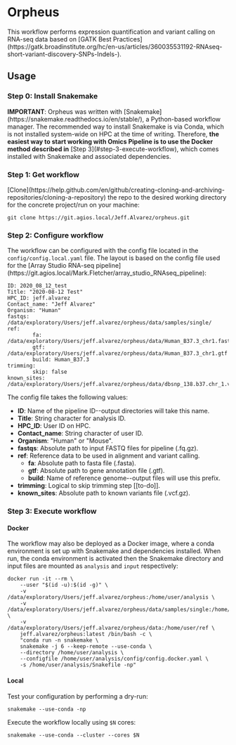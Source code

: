 <h1>Orpheus</h1>
This workflow performs expression quantification and variant calling on
RNA-seq data based on 
[GATK Best Practices](https://gatk.broadinstitute.org/hc/en-us/articles/360035531192-RNAseq-short-variant-discovery-SNPs-Indels-).
<h2>Usage</h2>
<h3>Step 0: Install Snakemake</h3>
<b>IMPORTANT</b>: Orpheus was written with [Snakemake](https://snakemake.readthedocs.io/en/stable/),
a Python-based workflow manager. The recommended way to install Snakemake is via
Conda, which is not installed system-wide on HPC at the time of writing. Therefore,
<b>the easiest way to start working with Omics Pipeline is to use the Docker method
described in</b> [Step 3](#step-3-execute-workflow), 
which comes installed with Snakemake and associated dependencies.

<h3>Step 1: Get workflow</h3>
[Clone](https://help.github.com/en/github/creating-cloning-and-archiving-repositories/cloning-a-repository)
the repo to the desired working directory for the concrete project/run on
your machine:

```
git clone https://git.agios.local/Jeff.Alvarez/orpheus.git
```
<h3>Step 2: Configure workflow</h3>
The workflow can be configured with the config file located in the 
<code>config/config.local.yaml</code> file. The layout is based on the config
file used for the [Array Studio RNA-seq pipeline](https://git.agios.local/Mark.Fletcher/array_studio_RNAseq_pipeline):

```
ID: 2020_08_12_test
Title: "2020-08-12 Test"
HPC_ID: jeff.alvarez
Contact_name: "Jeff Alvarez"
Organism: "Human"
fastqs: /data/exploratory/Users/jeff.alvarez/orpheus/data/samples/single/
ref:
        fa: /data/exploratory/Users/jeff.alvarez/orpheus/data/Human_B37.3_chr1.fasta
        gtf: /data/exploratory/Users/jeff.alvarez/orpheus/data/Human_B37.3_chr1.gtf
        build: Human_B37.3
trimming:
        skip: false
known_sites: /data/exploratory/Users/jeff.alvarez/orpheus/data/dbsnp_138.b37.chr_1.vcf.gz
```
The config file takes the following values:
* <b>ID</b>: Name of the pipeline ID--output directories will take this name.
* <b>Title</b>: String character for analysis ID.
* <b>HPC_ID</b>: User ID on HPC.
* <b>Contact_name</b>: String character of user ID.
* <b>Organism</b>: "Human" or "Mouse".
* <b>fastqs</b>: Absolute path to input FASTQ files for pipeline (.fq.gz).
* <b>ref</b>: Reference data to be used in alignment and variant calling.
     - <b>fa</b>: Absolute path to fasta file (.fasta).
     - <b>gtf</b>: Absolute path to gene annotation file (.gtf).
     - <b>build</b>: Name of reference genome--output files will use this prefix.
* <b>trimming</b>: Logical to skip trimming step [[to-do]].
* <b>known_sites</b>: Absolute path to known variants file (.vcf.gz).

<h3>Step 3: Execute workflow</h3>
<h4>Docker</h4>
The workflow may also be deployed as a Docker image, where a conda environment
is set up with Snakemake and dependencies installed. When run, the conda
environment is activated then the Snakemake directory and input files are
mounted as <code>analysis</code> and <code>input</code> respectively:

```
docker run -it --rm \
    --user "$(id -u):$(id -g)" \
    -v /data/exploratory/Users/jeff.alvarez/orpheus:/home/user/analysis \
    -v /data/exploratory/Users/jeff.alvarez/orpheus/data/samples/single:/home/user/input \
    -v /data/exploratory/Users/jeff.alvarez/orpheus/data:/home/user/ref \
    jeff.alvarez/orpheus:latest /bin/bash -c \
    "conda run -n snakemake \
    snakemake -j 6 --keep-remote --use-conda \
    --directory /home/user/analysis \
    --configfile /home/user/analysis/config/config.docker.yaml \
    -s /home/user/analysis/Snakefile -np"
```

<h4>Local</h4>
Test your configuration by performing a dry-run:

```
snakemake --use-conda -np
```

Execute the workflow locally using <code>$N</code> cores:

```
snakemake --use-conda --cluster --cores $N
```

